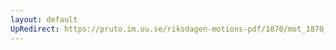 ```yaml
---
layout: default
UpRedirect: https://pruto.im.uu.se/riksdagen-motions-pdf/1870/mot_1870__ak__26/mot_1870__ak__26-003.pdf
---
```

